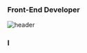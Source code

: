 ### Front-End Developer
![header](https://capsule-render.vercel.app/api?type=slice&customColorList=0,2,2,5,30)

### I
